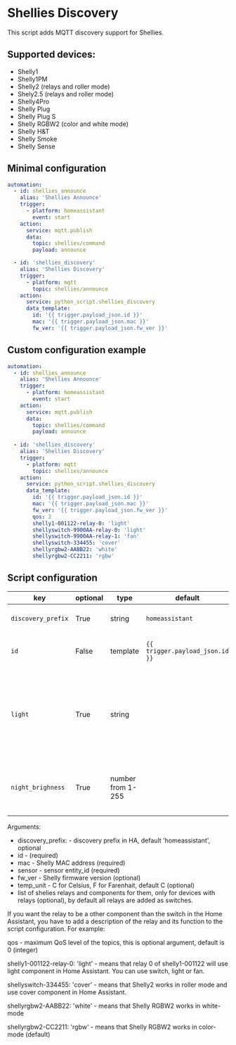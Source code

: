 # Shellies Discovery

This script adds MQTT discovery support for Shellies.

## Supported devices:
- Shelly1
- Shelly1PM
- Shelly2 (relays and roller mode)
- Shely2.5 (relays and roller mode)
- Shelly4Pro
- Shelly Plug
- Shelly Plug S
- Shelly RGBW2 (color and white mode)
- Shelly H&T
- Shelly Smoke
- Shelly Sense

## Minimal configuration
```yaml
automation:
  - id: shellies_announce
    alias: 'Shellies Announce'
    trigger:
      - platform: homeassistant
        event: start
    action:
      service: mqtt.publish
      data:
        topic: shellies/command
        payload: announce

  - id: 'shellies_discovery'
    alias: 'Shellies Discovery'
    trigger:
      - platform: mqtt
        topic: shellies/announce
    action:
      service: python_script.shellies_discovery
      data_template:
        id: '{{ trigger.payload_json.id }}'
        mac: '{{ trigger.payload_json.mac }}'
        fw_ver: '{{ trigger.payload_json.fw_ver }}'
```
## Custom configuration example
```yaml
automation:
  - id: shellies_announce
    alias: 'Shellies Announce'
    trigger:
      - platform: homeassistant
        event: start
    action:
      service: mqtt.publish
      data:
        topic: shellies/command
        payload: announce
        
  - id: 'shellies_discovery'
    alias: 'Shellies Discovery'
    trigger:
      - platform: mqtt
        topic: shellies/announce
    action:
      service: python_script.shellies_discovery
      data_template:
        id: '{{ trigger.payload_json.id }}'
        mac: '{{ trigger.payload_json.mac }}'
        fw_ver: '{{ trigger.payload_json.fw_ver }}'
        qos: 2
        shelly1-001122-relay-0: 'light'
        shellyswitch-9900AA-relay-0: 'light'
        shellyswitch-9900AA-relay-1: 'fan'
        shellyswitch-334455: 'cover'
        shellyrgbw2-AABB22: 'white'
        shellyrgbw2-CC2211: 'rgbw'
```
## Script configuration
key | optional | type | default | description
-- | -- | -- | -- | --
`discovery_prefix` | True | string | `homeassistant` | MQTT discovery prefix
`id` | False | template | `{{ trigger.payload_json.id }}` | Shelly ID from `announce` topic
`light` | True | string || A comma-delimited list of entities you want to automatically control the default brightness of during night mode.
`night_brighness` | True | number from 1-255 || The default brightness of the lights listed above during night mode.

Arguments:
 - discovery_prefix:    - discovery prefix in HA, default 'homeassistant',
                          optional
 - id                   -  (required)
 - mac                  - Shelly MAC address (required)
 - sensor               - sensor entity_id (required)
 - fw_ver               - Shelly firmware version (optional)
 - temp_unit            - C for Celsius, F for Farenhait, default C (optional)
 - list of shelies relays and components for them, only for devices with relays
                          (optional), by default all relays are added as
                          switches.



If you want the relay to be a other component than the switch in the Home
Assistant, you have to add a description of the relay and its function to the
script configuration.
For example:


qos - maximum QoS level of the topics, this is optional argument, default is 0
      (integer)

shelly1-001122-relay-0: 'light' - means that relay 0 of shelly1-001122 will use
light component in Home Assistant. You can use switch, light or fan.

shellyswitch-334455: 'cover' - means that Shelly2 works in roller mode and use
cover component in Home Assistant.

shellyrgbw2-AABB22: 'white' - means that Shelly RGBW2 works in white-mode

shellyrgbw2-CC2211: 'rgbw' - means that Shelly RGBW2 works in color-mode
(default)
